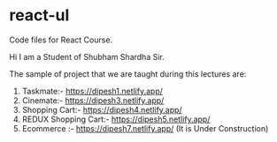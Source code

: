 # react-ul
Code files for React Course.

Hi I am a Student of Shubham Shardha Sir.

The sample of project that we are taught during this lectures are:

1) Taskmate:- https://dipesh1.netlify.app/
2) Cinemate:- https://dipesh3.netlify.app/
3) Shopping Cart:- https://dipesh4.netlify.app/
4) REDUX Shopping Cart:- https://dipesh5.netlify.app/
5) Ecommerce :- https://dipesh7.netlify.app/ (It is Under Construction)


